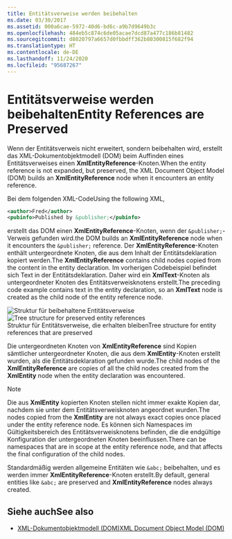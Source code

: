 ```yaml
---
title: Entitätsverweise werden beibehalten
ms.date: 03/30/2017
ms.assetid: 000a6cae-5972-40d6-bd6c-a9b7d9649b3c
ms.openlocfilehash: 484eb5c874c6de05acae7dcd87a477c186b81482
ms.sourcegitcommit: d8020797a6657d0fbbdff362b80300815f682f94
ms.translationtype: HT
ms.contentlocale: de-DE
ms.lasthandoff: 11/24/2020
ms.locfileid: "95687267"
---
```

# <a name="entity-references-are-preserved"></a><span data-ttu-id="46d30-102">Entitätsverweise werden beibehalten</span><span class="sxs-lookup"><span data-stu-id="46d30-102">Entity References are Preserved</span></span>

<span data-ttu-id="46d30-103">Wenn der Entitätsverweis nicht erweitert, sondern beibehalten wird, erstellt das XML-Dokumentobjektmodell (DOM) beim Auffinden eines Entitätsverweises einen **XmlEntityReference**-Knoten.</span><span class="sxs-lookup"><span data-stu-id="46d30-103">When the entity reference is not expanded, but preserved, the XML Document Object Model (DOM) builds an **XmlEntityReference** node when it encounters an entity reference.</span></span>  
  
 <span data-ttu-id="46d30-104">Bei dem folgenden XML-Code</span><span class="sxs-lookup"><span data-stu-id="46d30-104">Using the following XML,</span></span>  
  
```xml  
<author>Fred</author>  
<pubinfo>Published by &publisher;</pubinfo>  
```  
  
 <span data-ttu-id="46d30-105">erstellt das DOM einen **XmlEntityReference**-Knoten, wenn der `&publisher;`-Verweis gefunden wird.</span><span class="sxs-lookup"><span data-stu-id="46d30-105">the DOM builds an **XmlEntityReference** node when it encounters the `&publisher;` reference.</span></span> <span data-ttu-id="46d30-106">Der **XmlEntityReference**-Knoten enthält untergeordnete Knoten, die aus dem Inhalt der Entitätsdeklaration kopiert werden.</span><span class="sxs-lookup"><span data-stu-id="46d30-106">The **XmlEntityReference** contains child nodes copied from the content in the entity declaration.</span></span> <span data-ttu-id="46d30-107">Im vorherigen Codebeispiel befindet sich Text in der Entitätsdeklaration. Daher wird ein **XmlText**-Knoten als untergeordneter Knoten des Entitätsverweisknotens erstellt.</span><span class="sxs-lookup"><span data-stu-id="46d30-107">The preceding code example contains text in the entity declaration, so an **XmlText** node is created as the child node of the entity reference node.</span></span>  
  
 <span data-ttu-id="46d30-108">![Struktur für beibehaltene Entitätsverweise](media/xmlentityref-notexpanded-nodes.gif "xmlentityref_notexpanded_nodes")</span><span class="sxs-lookup"><span data-stu-id="46d30-108">![Tree structure for preserved entity references](media/xmlentityref-notexpanded-nodes.gif "xmlentityref_notexpanded_nodes")</span></span>  
<span data-ttu-id="46d30-109">Struktur für Entitätsverweise, die erhalten bleiben</span><span class="sxs-lookup"><span data-stu-id="46d30-109">Tree structure for entity references that are preserved</span></span>  
  
 <span data-ttu-id="46d30-110">Die untergeordneten Knoten von **XmlEntityReference** sind Kopien sämtlicher untergeordneter Knoten, die aus dem **XmlEntity**-Knoten erstellt wurden, als die Entitätsdeklaration gefunden wurde.</span><span class="sxs-lookup"><span data-stu-id="46d30-110">The child nodes of the **XmlEntityReference** are copies of all the child nodes created from the **XmlEntity** node when the entity declaration was encountered.</span></span>  
  
> [!NOTE]
> <span data-ttu-id="46d30-111">Die aus **XmlEntity** kopierten Knoten stellen nicht immer exakte Kopien dar, nachdem sie unter dem Entitätsverweisknoten angeordnet wurden.</span><span class="sxs-lookup"><span data-stu-id="46d30-111">The nodes copied from the **XmlEntity** are not always exact copies once placed under the entity reference node.</span></span> <span data-ttu-id="46d30-112">Es können sich Namespaces im Gültigkeitsbereich des Entitätsverweisknotens befinden, die die endgültige Konfiguration der untergeordneten Knoten beeinflussen.</span><span class="sxs-lookup"><span data-stu-id="46d30-112">There can be namespaces that are in scope at the entity reference node, and that affects the final configuration of the child nodes.</span></span>  
  
 <span data-ttu-id="46d30-113">Standardmäßig werden allgemeine Entitäten wie `&abc;` beibehalten, und es werden immer **XmlEntityReference**-Knoten erstellt.</span><span class="sxs-lookup"><span data-stu-id="46d30-113">By default, general entities like `&abc;` are preserved and **XmlEntityReference** nodes always created.</span></span>  
  
## <a name="see-also"></a><span data-ttu-id="46d30-114">Siehe auch</span><span class="sxs-lookup"><span data-stu-id="46d30-114">See also</span></span>

- [<span data-ttu-id="46d30-115">XML-Dokumentobjektmodell (DOM)</span><span class="sxs-lookup"><span data-stu-id="46d30-115">XML Document Object Model (DOM)</span></span>](xml-document-object-model-dom.md)
